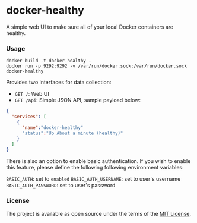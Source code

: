 # docker-healthy

A simple web UI to make sure all of your local Docker containers are healthy.

### Usage

```
docker build -t docker-healthy .
docker run -p 9292:9292 -v /var/run/docker.sock:/var/run/docker.sock
docker-healthy
```

Provides two interfaces for data collection:

- `GET /`: Web UI
- `GET /api`: Simple JSON API, sample payload below:

```json
{
  "services": [
    {
      "name":"docker-healthy"
      "status":"Up About a minute (healthy)"
    }
  ]
}
```

There is also an option to enable basic authentication. If you wish to
enable this feature, please define the following following environment
variables:

`BASIC_AUTH`: set to `enabled`
`BASIC_AUTH_USERNAME`: set to user's username
`BASIC_AUTH_PASSWORD`: set to user's password

### License

The project is available as open source under the terms of the [MIT License](https://opensource.org/licenses/MIT).
